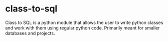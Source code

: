 # class-to-sql
Class to SQL is a python module that allows the user to write python classes and work with them using regular python code. Primarily meant for smaller databases and projects.

